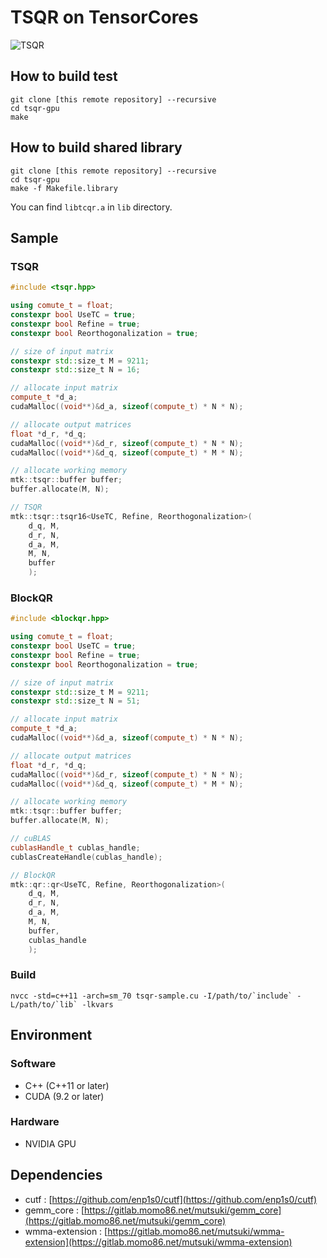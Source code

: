 # TSQR on TensorCores

![TSQR](https://gitlab.momo86.net/mutsuki/tsqr-gpu/raw/master/docs/tsqr.svg)

## How to build test
```
git clone [this remote repository] --recursive
cd tsqr-gpu
make
```

## How to build shared library
```
git clone [this remote repository] --recursive
cd tsqr-gpu
make -f Makefile.library
```

You can find `libtcqr.a` in `lib` directory.

## Sample
### TSQR
```cpp
#include <tsqr.hpp>

using comute_t = float;
constexpr bool UseTC = true;
constexpr bool Refine = true;
constexpr bool Reorthogonalization = true;

// size of input matrix
constexpr std::size_t M = 9211;
constexpr std::size_t N = 16;

// allocate input matrix
compute_t *d_a;
cudaMalloc((void**)&d_a, sizeof(compute_t) * N * N);

// allocate output matrices
float *d_r, *d_q;
cudaMalloc((void**)&d_r, sizeof(compute_t) * N * N);
cudaMalloc((void**)&d_q, sizeof(compute_t) * M * N);

// allocate working memory
mtk::tsqr::buffer buffer;
buffer.allocate(M, N);

// TSQR
mtk::tsqr::tsqr16<UseTC, Refine, Reorthogonalization>(
	d_q, M,
	d_r, N,
	d_a, M,
	M, N,
	buffer
	);
```

### BlockQR
```cpp
#include <blockqr.hpp>

using comute_t = float;
constexpr bool UseTC = true;
constexpr bool Refine = true;
constexpr bool Reorthogonalization = true;

// size of input matrix
constexpr std::size_t M = 9211;
constexpr std::size_t N = 51;

// allocate input matrix
compute_t *d_a;
cudaMalloc((void**)&d_a, sizeof(compute_t) * N * N);

// allocate output matrices
float *d_r, *d_q;
cudaMalloc((void**)&d_r, sizeof(compute_t) * N * N);
cudaMalloc((void**)&d_q, sizeof(compute_t) * M * N);

// allocate working memory
mtk::tsqr::buffer buffer;
buffer.allocate(M, N);

// cuBLAS
cublasHandle_t cublas_handle;
cublasCreateHandle(cublas_handle);

// BlockQR
mtk::qr::qr<UseTC, Refine, Reorthogonalization>(
	d_q, M,
	d_r, N,
	d_a, M,
	M, N,
	buffer,
	cublas_handle
	);
```

### Build
```
nvcc -std=c++11 -arch=sm_70 tsqr-sample.cu -I/path/to/`include` -L/path/to/`lib` -lkvars
```


## Environment
### Software
- C++ (C++11 or later)
- CUDA (9.2 or later)

### Hardware
- NVIDIA GPU

## Dependencies
- cutf : [https://github.com/enp1s0/cutf](https://github.com/enp1s0/cutf)
- gemm_core : [https://gitlab.momo86.net/mutsuki/gemm_core](https://gitlab.momo86.net/mutsuki/gemm_core)
- wmma-extension : [https://gitlab.momo86.net/mutsuki/wmma-extension](https://gitlab.momo86.net/mutsuki/wmma-extension)
